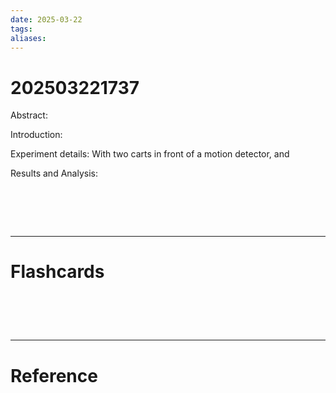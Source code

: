 ```yaml
---
date: 2025-03-22
tags: 
aliases:
---
```

# 202503221737
Abstract:

Introduction:

Experiment details: With two carts in front of a motion detector,  and 

Results and Analysis:


# ‌
---
# Flashcards


# ‌
---
# Reference
